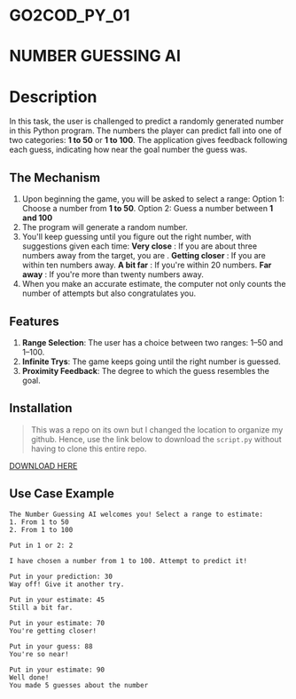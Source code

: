 # GO2COD_PY_01
# NUMBER GUESSING AI

# Description 
In this task, the user is challenged to predict a randomly generated number in this Python program. The numbers the player can predict fall into one of two categories: **1 to 50** or **1 to 100**. The application gives feedback following each guess, indicating how near the goal number the guess was. 

## The Mechanism 
1. Upon beginning the game, you will be asked to select a range:
   Option 1: Choose a number from **1 to 50**.
   Option 2: Guess a number between **1 and 100** 
2. The program will generate a random number.
3. You'll keep guessing until you figure out the right number, with suggestions given each time:
**Very close** : If you are about three numbers away from the target, you are .
**Getting closer** : If you are within ten numbers away.
**A bit far** : If you're within 20 numbers.
**Far away** : If you're more than twenty numbers away.
4. When you make an accurate estimate, the computer not only counts the number of attempts but also congratulates you.

## Features
1. **Range Selection**: The user has a choice between two ranges: 1–50 and 1–100.
2. **Infinite Trys**: The game keeps going until the right number is guessed.
3. **Proximity Feedback**: The degree to which the guess resembles the goal.

## Installation
> This was a repo on its own but I changed the location to organize my github. Hence, use the link below to download the `script.py` without having to clone this entire repo.

[DOWNLOAD HERE](https://github.com/codelassey/internship-tasks/blob/master/GO2COD/GO2COD_PY_01/script.py)


## Use Case Example 
```
The Number Guessing AI welcomes you! Select a range to estimate:
1. From 1 to 50
2. From 1 to 100

Put in 1 or 2: 2

I have chosen a number from 1 to 100. Attempt to predict it!

Put in your prediction: 30
Way off! Give it another try.

Put in your estimate: 45
Still a bit far.

Put in your estimate: 70
You're getting closer!

Put in your guess: 88
You're so near!

Put in your estimate: 90 
Well done! 
You made 5 guesses about the number
```
